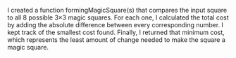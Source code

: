I created a function formingMagicSquare(s) that compares the input square to all 8 possible 3×3 magic squares. For each one, I calculated the total cost by adding the absolute difference between every corresponding number. I kept track of the smallest cost found. Finally, I returned that minimum cost, which represents the least amount of change needed to make the square a magic square.